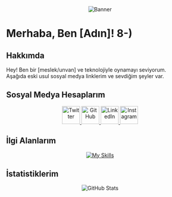 <div align="center">
  <img src="https://via.placeholder.com/800x200/000000/00FF00?text=Ho$+Geldiniz" alt="Banner">
</div>

# Merhaba, Ben [Adın]! 8-)

## Hakkımda
Hey! Ben bir [meslek/unvan] ve teknolojiyle oynamayı seviyorum.  
Aşağıda eski usul sosyal medya linklerim ve sevdiğim şeyler var.

## Sosyal Medya Hesaplarım
<div align="center">
  <a href="https://twitter.com/kullaniciadi" target="_blank">
    <img src="https://skillicons.dev/icons?i=twitter&theme=dark" width="48" alt="Twitter">
  </a>
  <a href="https://github.com/kullaniciadi" target="_blank">
    <img src="https://skillicons.dev/icons?i=github&theme=dark" width="48" alt="GitHub">
  </a>
  <a href="https://linkedin.com/in/kullaniciadi" target="_blank">
    <img src="https://skillicons.dev/icons?i=linkedin&theme=dark" width="48" alt="LinkedIn">
  </a>
  <a href="https://instagram.com/kullaniciadi" target="_blank">
    <img src="https://skillicons.dev/icons?i=instagram&theme=dark" width="48" alt="Instagram">
  </a>
</div>

## İlgi Alanlarım
<div align="center">
  <a href="https://skillicons.dev">
    <img src="https://skillicons.dev/icons?i=js,python,java,cpp,git,docker,react,nodejs&perline=4" alt="My Skills">
  </a>
</div>

## İstatistiklerim
<div align="center">
  <img src="https://github-readme-stats.vercel.app/api?username=kullaniciadi&show_icons=true&theme=transparent" alt="GitHub Stats">
</div>
